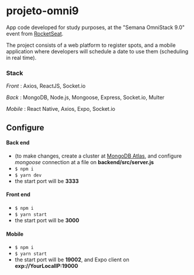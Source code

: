 # projeto-omni9
App code developed for study purposes, at the "Semana OmniStack 9.0" event from [RocketSeat](https://rocketseat.com.br/).

The project consists of a web platform to register spots, and a mobile application where developers will schedule a date to use them (scheduling in real time).

### Stack
*Front*  : Axios, ReactJS, Socket.io

*Back*   : MongoDB, Node.js, Mongoose, Express, Socket.io, Multer

*Mobile* : React Native, Axios, Expo, Socket.io

## Configure
#### Back end
- (to make changes, create a cluster at [MongoDB Atlas](https://www.mongodb.com/cloud/atlas), and configure *mongoose* connection at a file on **backend/src/server.js**
- `$ npm i`
- `$ yarn dev`
- the start port will be **3333**
#### Front end
- `$ npm i`
- `$ yarn start`
- the start port will be **3000**
#### Mobile
- `$ npm i`
- `$ yarn start`
- the start port will be **19002**, and Expo client on **exp://YourLocalIP:19000**
